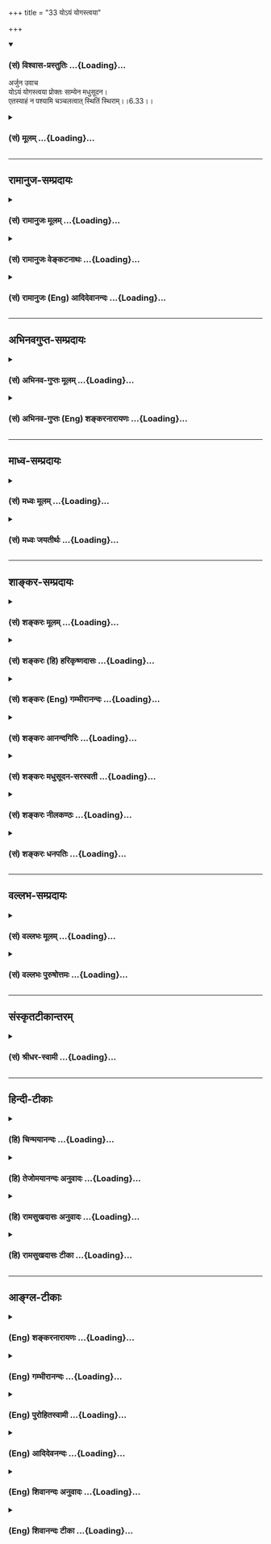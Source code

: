+++
title = "33 योऽयं योगस्त्वया"

+++
<div class="js_include" newlevelforh1="3" title="(सं) विश्वास-प्रस्तुतिः" unfilled url="/purANam/mahAbhAratam/06-bhIShma-parva/02-bhagavad-gItA-parva/saMskRtam/vishvAsa-prastutiH/06_Atma-saMyama-yogaH_a/33_yo-yaM_yogastvayA.md">
<details open><summary><h3>(सं) विश्वास-प्रस्तुतिः ...{Loading}...</h3></summary>

अर्जुन उवाच  
योऽयं योगस्त्वया प्रोक्तः साम्येन मधुसूदन।  
एतस्याहं न पश्यामि चञ्चलत्वात् स्थितिं स्थिराम्।।6.33।।
</details>
</div>
<div class="js_include collapsed" newlevelforh1="3" title="(सं) मूलम्" unfilled url="/purANam/mahAbhAratam/06-bhIShma-parva/02-bhagavad-gItA-parva/saMskRtam/mUlam/06_Atma-saMyama-yogaH_a/33_yo-yaM_yogastvayA.md">
<details><summary><h3>(सं) मूलम् ...{Loading}...</h3></summary>

अर्जुन उवाच  
योऽयं योगस्त्वया प्रोक्तः साम्येन मधुसूदन।  
एतस्याहं न पश्यामि चञ्चलत्वात् स्थितिं स्थिराम्।।6.33।।
</details>
</div>


_________________
## रामानुज-सम्प्रदायः
<div class="js_include collapsed" newlevelforh1="3" title="(सं) रामानुजः मूलम्" unfilled url="/purANam/mahAbhAratam/06-bhIShma-parva/02-bhagavad-gItA-parva/saMskRtam/rAmAnujaH/mUlam/06_Atma-saMyama-yogaH_a/33_yo-yaM_yogastvayA.md">
<details><summary><h3>(सं) रामानुजः मूलम् ...{Loading}...</h3></summary>

।।6.33।। अर्जुन उवाच **यः अयं** देवमनुष्यादिभेदेन जीवेश्वरभेदेन च
अत्यन्तभिन्नतया एतावन्तं कालम् अनुभूतेषु सर्वेषु आत्मसु ज्ञानैकाकारतया
परस्परसाम्येन अकर्मवश्यतया च ईश्वर**साम्येन सर्वत्र** समदर्शनरूपो **योगः
त्वया उक्तः एतस्य** योगस्य **स्थिरां स्थितिं न पश्यामि** मनसः
**चञ्चलत्वात्।**

</details>
</div>
<div class="js_include collapsed" newlevelforh1="3" title="(सं) रामानुजः वेङ्कटनाथः" unfilled url="/purANam/mahAbhAratam/06-bhIShma-parva/02-bhagavad-gItA-parva/saMskRtam/rAmAnujaH/venkaTanAthaH/06_Atma-saMyama-yogaH_a/33_yo-yaM_yogastvayA.md">
<details><summary><h3>(सं) रामानुजः वेङ्कटनाथः ...{Loading}...</h3></summary>

  
  
।।6.33।। एवं ज्ञानैकाकारतया निर्दोषतया ब्रह्मतद्गुणसम्बन्धेनेतरासम्बन्धेन
च साम्यं श्लोकचतुष्टयेनोक्तम् अत्र श्लोकद्वयेन
साम्यानुसन्धानोक्तिस्तृतीयचतुर्थश्लोकाभ्यां तु
दृढतरदृढतमसाम्यानुसन्धानफलपर्बद्वयोक्तिरित्येके। योगाभ्यासविधिश्चतुर्धा
योगी चोक्तः। अथ प्रागुक्तमेव योगसाधनं विशदं ज्ञातुं पुनरर्जुन उवाच
योऽयमिति। देवेत्यारभ्य अनुभूतेष्वित्यन्तमनाद्युपचितसुदृढविपरीतवासनया
साम्यानुसन्धानस्याशक्यत्वप्रदर्शनार्थम्।
परस्परवैषम्यंदेवमनुष्यादिभेदेनेति। जीवेश्वरभेदेन
कर्मवश्यत्वाकर्मवश्यत्वादिभेदेनेत्यर्थः। अत्यन्तभिन्नतयेति नह्यत्र
खण्डमुण्डादिवत् भेदकधर्ममात्रं किन्तु विरुद्धस्वभावत्वमेव हि दृश्यत इति
भावः। एतावन्तं कालमिति। कालाध्वनोरत्यन्तसंयोगे अष्टा.2।3।5
द्वितीया। अकर्मवश्यतया चेश्वरसाम्येनेति चः साम्यद्वयसमुच्चयार्थः।
अकर्मवश्यतया चेश्वरसाम्येन चेति कश्चित्पाठः। तदा पूर्वश्चकार
ईश्वरसाम्येऽपि ज्ञानैकाकारत्वसङ्ग्रहार्थः। द्वितीयस्तु पूर्ववत्।
ज्ञानपुरुषार्थवैषम्ययोः कर्मवैषम्यफलत्वात् अकर्मवश्यतयेत्यनेनैव तयोरपि
निवृत्तिसङ्ग्रहः फलित इति तयोरनुपादानम्। त्वया प्रोक्तः स्वतः सर्वज्ञेन
त्वयैव ह्येतदनुसन्धातुं प्रवक्तुं च शक्यमिति भावःअहं न पश्यामि इति
अनादिभेदानुसन्धानवानजितचित्तश्चाहं न पश्यामीति भावः। स्थिरां स्थितिं
चिरानुवृत्तिमित्यर्थः। मधुसूदन रजस्तमोमयप्रबलविरोधिनिरसनशीलस्त्वमेव
मनोनिग्रहोपायमुपदिशेति भावः। चञ्चलं हि मनः इत्युत्तरवाक्यानुसन्धानेनमनस
इत्यध्याहृतम्। हीति निपातस्य यादवप्रकाशोक्तादचिद्विशेषणार्थत्वादपि
स्फुटमुचितं चात्र हेत्वर्थत्वमाह तथा हीति। हेतुभूतं च चलत्वं
सम्प्रतिपन्नस्थले प्रदर्शनीयम्। अतश्चलस्वभावत्वमत्र चञ्चलशब्दार्थ इति
दर्शयितुंअनवरतेत्यादिकम्। चञ्चलत्वफलमाह पुरुषेणेति। प्रमाथि
प्रमथनशीलम्। प्रमथ्य व्याकुलीकृत्येत्यर्थः। बलवच्छब्दः
प्रमथनक्रियाविशेषणं वा बलवत्त्वात्प्रमाथीति हेतुपरो
वेत्यभिप्रायेणबलात्प्रमथ्येत्युक्तम्। वैपरीत्ये
दार्ढ्यमित्याहदृढमन्यत्रेति। तस्य इति
परामर्शाभिप्रेतमाहस्वाभ्यस्तेति। तद्विपरीताकारेति अनभ्यस्तपूर्व
इत्यर्थः। स्थापयितुं स्थापनार्थम्। दार्ष्टान्तिके मनसि प्रदर्शितस्य
चञ्चलत्वादेः दृष्टान्ते विवक्षितत्त्वप्रदर्शनायप्रतिकूलेत्यादिकमुक्तम्।
मनोनिग्रहोपायदुर्बलत्वज्ञापनाय वायोर्मन्दैर्निग्रहासम्भावनार्थं
चव्यजनादिनेवेत्युक्तम्। एवं दुष्करत्ववचनं न प्रतिक्षेपार्थम्।
किन्तूपायपरिप्रश्नार्थमित्याहमन इति।

</details>
</div>
<div class="js_include collapsed" newlevelforh1="3" title="(सं) रामानुजः (Eng) आदिदेवानन्दः" unfilled url="/purANam/mahAbhAratam/06-bhIShma-parva/02-bhagavad-gItA-parva/saMskRtam/rAmAnujaH/english/AdidevAnandaH/06_Atma-saMyama-yogaH_a/33_yo-yaM_yogastvayA.md">
<details><summary><h3>(सं) रामानुजः (Eng) आदिदेवानन्दः ...{Loading}...</h3></summary>

6.33 Arjuna said This Yoga as explained by you consists in maintaining
eality of vision everywhere, viz., i) among themselves which have been
so far known to be of different kinds such as gods and men, and ii)
between the individual selves and the Supreme, in so far as (a) all the
selves are of the same form of knowledge, and (b) in so far as the
individual self (i.e., the released soul) and the Supreme are alike free
from Karma. I do not see how this Yoga can be steadily established in my
mind, fickle as the mind is.

</details>
</div>


_________________
## अभिनवगुप्त-सम्प्रदायः
<div class="js_include collapsed" newlevelforh1="3" title="(सं) अभिनव-गुप्तः मूलम्" unfilled url="/purANam/mahAbhAratam/06-bhIShma-parva/02-bhagavad-gItA-parva/saMskRtam/abhinava-guptaH/mUlam/06_Atma-saMyama-yogaH_a/33_yo-yaM_yogastvayA.md">
<details><summary><h3>(सं) अभिनव-गुप्तः मूलम् ...{Loading}...</h3></summary>

।।6.33 6.34।। योऽयमिति। चञ्चलमिति। यः अयम् इति
परोक्षप्रत्यक्षवाचकाभ्यामेवं सूच्यते भगवदभिहितानन्तरोपायपरम्परया
स्पुटमपि प्रत्यक्षनिर्दिष्टमपि ब्रह्म मनसः चाञ्चल्यदौरात्म्यात् सुदूरे
वर्तते+++(N. सुदूरीक्रियते)+++ इति परोक्षायमाणम्। प्रमथ्नाति दृष्टादृष्टे
बलवत् शक्तम्। दृढं दुष्टव्यापारात्+++(N द्रष्ट्व्यापारात्)+++ वारयितुम्
अशक्यम्।

</details>
</div>
<div class="js_include collapsed" newlevelforh1="3" title="(सं) अभिनव-गुप्तः (Eng) शङ्करनारायणः" unfilled url="/purANam/mahAbhAratam/06-bhIShma-parva/02-bhagavad-gItA-parva/saMskRtam/abhinava-guptaH/english/shankaranArAyaNaH/06_Atma-saMyama-yogaH_a/33_yo-yaM_yogastvayA.md">
<details><summary><h3>(सं) अभिनव-गुप्तः (Eng) शङ्करनारायणः ...{Loading}...</h3></summary>

6.33 See Comment under 6.34

</details>
</div>


_________________
## माध्व-सम्प्रदायः
<div class="js_include collapsed" newlevelforh1="3" title="(सं) मध्वः मूलम्" unfilled url="/purANam/mahAbhAratam/06-bhIShma-parva/02-bhagavad-gItA-parva/saMskRtam/madhvaH/mUlam/06_Atma-saMyama-yogaH_a/33_yo-yaM_yogastvayA.md">
<details><summary><h3>(सं) मध्वः मूलम् ...{Loading}...</h3></summary>

।।6.33।। एतस्य योगस्य स्थिरां स्थितिं न पश्यामि मनसश्चञ्चलत्वात्।

</details>
</div>
<div class="js_include collapsed" newlevelforh1="3" title="(सं) मध्वः जयतीर्थः" unfilled url="/purANam/mahAbhAratam/06-bhIShma-parva/02-bhagavad-gItA-parva/saMskRtam/madhvaH/jayatIrthaH/06_Atma-saMyama-yogaH_a/33_yo-yaM_yogastvayA.md">
<details><summary><h3>(सं) मध्वः जयतीर्थः ...{Loading}...</h3></summary>

।।6.33।। साम्यस्य योगस्य च प्रकृतत्वात् एतस्येति कस्य परामर्शः इति न
ज्ञायते अतस्तत्प्रदर्शनाय व्यवहितानां पदानामन्वयमाह **एतस्ये**ति। योगस्य
प्राधान्येन साम्यस्य तु तृतीययाऽप्राधान्येन प्रकृतत्वादिति भावः।
चञ्चलत्वादित्यस्यान्यो धर्मी न प्रतीयतेऽतो योग एव सम्बध्यते। तथा च
साध्याविशिष्टतेत्यत आह **मनस** इति। एतच्चोत्तरवाक्यादवगम्यत इति भावः।

</details>
</div>


_________________
## शाङ्कर-सम्प्रदायः
<div class="js_include collapsed" newlevelforh1="3" title="(सं) शङ्करः मूलम्" unfilled url="/purANam/mahAbhAratam/06-bhIShma-parva/02-bhagavad-gItA-parva/saMskRtam/shankaraH/mUlam/06_Atma-saMyama-yogaH_a/33_yo-yaM_yogastvayA.md">
<details><summary><h3>(सं) शङ्करः मूलम् ...{Loading}...</h3></summary>

।।6.33।। **यः अयं योगः त्वया प्रोक्तः साम्येन** समत्वेन हे **मधुसूदन
एतस्य** योगस्य **अहं न पश्यामि** नोपलभे **चञ्चलत्वात्** मनसः। **किम्**
**स्थिराम्** अचलां **स्थितिम्**।। प्रसिद्धमेतत्

</details>
</div>
<div class="js_include collapsed" newlevelforh1="3" title="(सं) शङ्करः (हि) हरिकृष्णदासः" unfilled url="/purANam/mahAbhAratam/06-bhIShma-parva/02-bhagavad-gItA-parva/saMskRtam/shankaraH/hindI/harikRShNadAsaH/06_Atma-saMyama-yogaH_a/33_yo-yaM_yogastvayA.md">
<details><summary><h3>(सं) शङ्करः (हि) हरिकृष्णदासः ...{Loading}...</h3></summary>

।।6.33।। इस उपर्युक्त पूर्णज्ञानरूप योगको कठिनतासे सम्पादन किया जानेयोग्य
समझकर उसकीप्राप्तिके निश्चित उपायको सुननेकी इच्छावाला अर्जुन बोला हे
मधुसूदन आपने जो यह समत्वभावरूप योग कहा है मनकी चञ्चलताके कारण मैं इस
योगकी अचल स्थिति नहीं देखता हैँ यह बात प्रसिद्ध है।

</details>
</div>
<div class="js_include collapsed" newlevelforh1="3" title="(सं) शङ्करः (Eng) गम्भीरानन्दः" unfilled url="/purANam/mahAbhAratam/06-bhIShma-parva/02-bhagavad-gItA-parva/saMskRtam/shankaraH/english/gambhIrAnandaH/06_Atma-saMyama-yogaH_a/33_yo-yaM_yogastvayA.md">
<details><summary><h3>(सं) शङ्करः (Eng) गम्भीरानन्दः ...{Loading}...</h3></summary>

6.33 O Madhusudana, ayam, this; yogah, Yoga; yah proktah, that has been
spoken of; tvaya, by You; samyena, as sameness; na pasyami, I do not
see, I cannot conceive;-what;-etasya, its; sthiram, steady, undisturbed;
sthitim, continuance; cancalatvat, owing to the unsteadiness of the
mind, which is well known.

</details>
</div>
<div class="js_include collapsed" newlevelforh1="3" title="(सं) शङ्करः आनन्दगिरिः" unfilled url="/purANam/mahAbhAratam/06-bhIShma-parva/02-bhagavad-gItA-parva/saMskRtam/shankaraH/AnandagiriH/06_Atma-saMyama-yogaH_a/33_yo-yaM_yogastvayA.md">
<details><summary><h3>(सं) शङ्करः आनन्दगिरिः ...{Loading}...</h3></summary>

।।6.33।। मनश्चञ्चलमस्थिरमित्युपश्रुत्य निर्विशेषे चित्तस्थैर्यं दुःशकमिति
मन्वानस्तदुपायबुभुत्सया पृच्छतीति प्रश्नमुत्थापयति **एतस्येति।**
तत्प्राप्त्युपायं शुश्रूषुरिति संबन्धः। मनसश्चञ्चलत्वेऽपि
तन्निग्रहद्वारा योगस्थैर्यं संपाद्यतामित्याशङ्क्याह **प्रसिद्धमिति।**

</details>
</div>
<div class="js_include collapsed" newlevelforh1="3" title="(सं) शङ्करः मधुसूदन-सरस्वती" unfilled url="/purANam/mahAbhAratam/06-bhIShma-parva/02-bhagavad-gItA-parva/saMskRtam/shankaraH/madhusUdana-sarasvatI/06_Atma-saMyama-yogaH_a/33_yo-yaM_yogastvayA.md">
<details><summary><h3>(सं) शङ्करः मधुसूदन-सरस्वती ...{Loading}...</h3></summary>

।।6.33।। उक्तमर्थमाक्षिपन् अर्जुन उवाच योऽयं सर्वत्र समदृष्टिलक्षणः परमो
योगः साम्येन समत्वेन चित्तगतानां रागद्वेषादीनां विषमदृष्टिहेतूनां
निराकरणेन त्वया सर्वज्ञेनेश्वरेणोक्तः हे मघुसूदन
सर्ववैदिकसंप्रदायप्रवर्तक एतस्य त्वदुक्तस्य सर्वमनोवृत्तिनिरोधलक्षणस्य
योगस्य स्थितिं विद्यमानतां स्थिरां दीर्घकालानुवर्तिनीं न पश्यामि न
संभावयामि अहमस्मद्विधोऽन्यो वा योगाभ्यासनिपुणः। कस्मान्न संभावयसि तत्राह
चञ्चलत्वात् मनस इति शेषः।

</details>
</div>
<div class="js_include collapsed" newlevelforh1="3" title="(सं) शङ्करः नीलकण्ठः" unfilled url="/purANam/mahAbhAratam/06-bhIShma-parva/02-bhagavad-gItA-parva/saMskRtam/shankaraH/nIlakaNThaH/06_Atma-saMyama-yogaH_a/33_yo-yaM_yogastvayA.md">
<details><summary><h3>(सं) शङ्करः नीलकण्ठः ...{Loading}...</h3></summary>

।।6.33।। साम्ययोगमशक्यं मन्वान उपायान्तरबुभुत्सयार्जुन उवाच **योऽयमिति।**
योयं योगस्त्वया साम्येन प्रोक्तोऽहिंसाप्राधान्येन संन्यासपूर्वकतया
वर्णितः हे मधुसूदन तस्य योगस्य सर्ववृत्तिनिरोधरूपस्य स्थिरां स्थितिं न
पश्यामि। मनसश्चञ्चलत्वादिति शेषः।

</details>
</div>
<div class="js_include collapsed" newlevelforh1="3" title="(सं) शङ्करः धनपतिः" unfilled url="/purANam/mahAbhAratam/06-bhIShma-parva/02-bhagavad-gItA-parva/saMskRtam/shankaraH/dhanapatiH/06_Atma-saMyama-yogaH_a/33_yo-yaM_yogastvayA.md">
<details><summary><h3>(सं) शङ्करः धनपतिः ...{Loading}...</h3></summary>

।।6.33।। एतादृशं योगमशक्यं मन्यमानस्तदुपायं ध्रुवं जिज्ञासुरर्जुन उवाच।
योऽयं साम्येन समत्वलक्षणो योगस्त्वया प्रोक्तएतस्य स्थिरां निश्चलां
स्थितिमहं न पश्यामि नोपलमे। चञ्चलत्वान्मनस इति शेषः। मधुसूदनेति संबोधयन्
तमोरजसो सूदनेन मम चित्तं त्वमचञ्चलं संपादयितुं समर्थोऽसीति सूचयति।

</details>
</div>


_________________
## वल्लभ-सम्प्रदायः
<div class="js_include collapsed" newlevelforh1="3" title="(सं) वल्लभः मूलम्" unfilled url="/purANam/mahAbhAratam/06-bhIShma-parva/02-bhagavad-gItA-parva/saMskRtam/vallabhaH/mUlam/06_Atma-saMyama-yogaH_a/33_yo-yaM_yogastvayA.md">
<details><summary><h3>(सं) वल्लभः मूलम् ...{Loading}...</h3></summary>

।।6.33 6.34।। उक्तलक्षणयोगस्यासम्भवं मन्वानोऽर्जुन उवाच द्वाभ्यां योऽयं
योग इति। निरोधः चित्तस्य येन साम्येनोक्तः तदेव दुष्करतरं यतः चञ्चलं मन
इति। हीत्याग्नीध्रसौभरिप्रभृतीनां तथानाशस्य दृष्टत्वात् प्रसिद्धिरुक्ता।
यथाऽऽकाशे दोधूयमानस्य वायोर्घटादिषु निरोधो दुष्करस्तद्वत्।

</details>
</div>
<div class="js_include collapsed" newlevelforh1="3" title="(सं) वल्लभः पुरुषोत्तमः" unfilled url="/purANam/mahAbhAratam/06-bhIShma-parva/02-bhagavad-gItA-parva/saMskRtam/vallabhaH/puruShottamaH/06_Atma-saMyama-yogaH_a/33_yo-yaM_yogastvayA.md">
<details><summary><h3>(सं) वल्लभः पुरुषोत्तमः ...{Loading}...</h3></summary>

  
  
।।6.33।। उक्तभावसिद्ध्यर्थं साधनमर्जुनः पृच्छति अर्जुन उवाचयोयं योग इति।
हे मधुसूदन दुष्टनिराकरणसमर्थ अयं योगस्त्वया साम्येन सुखदुःखसाम्येन
स्वसाम्येन सर्वेषु प्रोक्तः। एतस्य योगस्याऽहं
अभिमानयुक्तत्वान्मनसश्चञ्चलत्वात् स्थितिं स्थिरां निश्चलां न पश्यामि।  
  

</details>
</div>


_________________
## संस्कृतटीकान्तरम्
<div class="js_include collapsed" newlevelforh1="3" title="(सं) श्रीधर-स्वामी" unfilled url="/purANam/mahAbhAratam/06-bhIShma-parva/02-bhagavad-gItA-parva/saMskRtam/shrIdhara-svAmI/06_Atma-saMyama-yogaH_a/33_yo-yaM_yogastvayA.md">
<details><summary><h3>(सं) श्रीधर-स्वामी ...{Loading}...</h3></summary>

।।6.33।। उक्तलक्षणस्य योगस्यासंभवं मन्वानोऽर्जुन उवाच **योऽयमिति।**
साम्येन मनसो लयविक्षेपशून्यतया केवलात्माकारावस्थानेन योऽयं योगस्त्वया
प्रोक्त एतस्य योगस्य स्थिरां दीर्घकालं स्थितिं न पश्यामि।
मनसश्चञ्चलत्वात्।

</details>
</div>


_________________
## हिन्दी-टीकाः
<div class="js_include collapsed" newlevelforh1="3" title="(हि) चिन्मयानन्दः" unfilled url="/purANam/mahAbhAratam/06-bhIShma-parva/02-bhagavad-gItA-parva/hindI/chinmayAnandaH/06_Atma-saMyama-yogaH_a/33_yo-yaM_yogastvayA.md">
<details><summary><h3>(हि) चिन्मयानन्दः ...{Loading}...</h3></summary>

।।6.33।। अत्यन्त व्यावहारिक बुद्धि का आर्य पुरुष होने के नाते अर्जुन
क्रियाशील स्वभाव का था। इसलिए उसे किसी काव्यमय सुन्दरता के पूर्ण दर्शन
में कोई आकर्षण नहीं था। उसमें जीवन की प्यास थी इसलिए ध्यानयोग में उसे
रुचि नहीं थी। अस्तु वह उचित ही प्रश्न पूछता है क्योंकि भगवान् द्वारा अब
तक वर्णित तत्त्वज्ञान उसे अव्यावहारिक सा प्रतीत हो रहा था। इस अध्याय में
श्रीकृष्ण ने सिद्ध किया है कि दुखसंयोगवियोग ही योग है। तत्प्राप्ति का
उपाय मन को विषयों से परावृत्त करके आत्मानुसंधान में प्रवृत्त करना है।
सिद्धांत यह है कि आत्मस्वरूप में मन स्थिर होने पर सत्य के अज्ञान से
उत्पन्न अहंकार और सभी विपरीत धारणाएं समाप्त होकर साधक मुक्त हो जाता
है। योग का लक्ष्य है जीवन की सभी चुनौतियों परिस्थितियों में समत्व भाव को
प्राप्त होना जो प्रशंसनीय तो है परन्तु अर्जुन को प्रतीत होता है कि उसकी
साधन विधि जीवन की वस्तुस्थिति से सर्वथा भिन्न होने के कारण कविकल्पना के
समान अव्यावहारिक है। श्रीकृष्ण द्वारा वर्णित युक्तियों में उसे कोई कड़ी
खोई हुई दिखलाई पड़ती है। वह इस विश्वास के साथ भगवान् से प्रश्न पूछता है
मानो उनके तत्त्वज्ञान के खोखलेपन को वह सबके समक्ष अनावृत्त कर देगा। कुछ
व्यंग के साथ अर्जुन इस समत्व योग की व्यावहारिकता के विषय में सन्देह
प्रगट करता है। वेदान्त के विद्यार्थी का यही लक्षण है कि अन्धविश्वास से
वह किसी की कही हुई बात को स्वीकार नहीं करता। साधकों की शंकाओं का निराकरण
करना गुरु का कर्तव्य है। परन्तु यदि शिष्य को गुरु के उपदेश में कोई कमी
या दोष प्रतीत होता है तो प्रश्न पूछते समय उसे अपने प्रश्न का कारण बताना
भी अनिवार्य होता है। अर्जुन को समत्व योग का अभ्यास दुष्कर दिखाई दिया
जिसका कारण वह बताता है कि मनुष्य मन के चंचल स्वभाव के कारण योग की
चिरस्थायी स्थिति नहीं रह सकती। प्रश्न पूछते समय अर्जुन विशेष सावधानी रखता
है। वह यह नहीं कहता कि मन का समत्व सर्वथा असंभव है किन्तु उसकी यह शंका
है कि वह स्थिति चिरस्थायी नहीं हो सकती। तात्पर्य यह है कि अनेक वर्षों की
साधना के फलस्वरूप आत्मानुभव प्राप्त भी होता है तो भी वह क्षणिक ही होगा।
यद्यपि वह क्षणिक अनुभव भी आत्मा की पूर्णता में हो सकता है तथापि मन के
चंचल स्वभाव के कारण ज्ञानी पुरुष उस अनुभव को स्थायी नहीं बना सकता। अपने
प्रश्न को और अधिक स्पष्ट करने के लिए अर्जुन कहता है

</details>
</div>
<div class="js_include collapsed" newlevelforh1="3" title="(हि) तेजोमयानन्दः अनुवादः" unfilled url="/purANam/mahAbhAratam/06-bhIShma-parva/02-bhagavad-gItA-parva/hindI/tejomayAnandaH/anuvAdaH/06_Atma-saMyama-yogaH_a/33_yo-yaM_yogastvayA.md">
<details><summary><h3>(हि) तेजोमयानन्दः अनुवादः ...{Loading}...</h3></summary>

।।6.33।। अर्जुन ने कहा -- हे मधुसूदन ! जो यह साम्य योग आपने कहा, मैं मन
के चंचल होने से इसकी चिरस्थायी स्थिति को नहीं देखता हूं।।

</details>
</div>
<div class="js_include collapsed" newlevelforh1="3" title="(हि) रामसुखदासः अनुवादः" unfilled url="/purANam/mahAbhAratam/06-bhIShma-parva/02-bhagavad-gItA-parva/hindI/rAmasukhadAsaH/anuvAdaH/06_Atma-saMyama-yogaH_a/33_yo-yaM_yogastvayA.md">
<details><summary><h3>(हि) रामसुखदासः अनुवादः ...{Loading}...</h3></summary>

।।6.33।। अर्जुन बोले -- हे मधुसूदन ! आपने समतापूर्वक जो यह योग कहा है,
मनकी चञ्चलताके कारण मैं इस योगकी स्थिर स्थिति नहीं देखता हूँ।

</details>
</div>
<div class="js_include collapsed" newlevelforh1="3" title="(हि) रामसुखदासः टीका" unfilled url="/purANam/mahAbhAratam/06-bhIShma-parva/02-bhagavad-gItA-parva/hindI/rAmasukhadAsaH/TIkA/06_Atma-saMyama-yogaH_a/33_yo-yaM_yogastvayA.md">
<details><summary><h3>(हि) रामसुखदासः टीका ...{Loading}...</h3></summary>

।।6.33।।***व्याख्या--***\[मनुष्यके कल्याणके लिये भगवान्ने गीतामें खास
बात बतायी कि सांसारिक पदार्थोंकी प्राप्ति-अप्राप्तिको लेकर चित्तमें समता
रहनी चाहिये। इस समतासे मनुष्यका कल्याण होता है। अर्जुन पापोंसे डरते थे
तो उनके लिये भगवान्ने कहा कि 'जय-पराजय, लाभ-हानि और सुख-दुःखको समान
समझकर तुम युद्ध करो, फिर तुम्हारेको पाप नहीं लगेगा' (गीता 2। 38)। जैसे
दुनियामें बहुत-से पाप होते रहते हैं, पर वे पाप हमें नहीं लगते; क्योंकि
उन पापोंमें हमारी विषम-बुद्धि नहीं होती, प्रत्युत समबुद्धि रहती है। ऐसे
ही समबुद्धिपूर्वक सांसारिक काम करनेसे कर्मोंसे बन्धन नहीं होता। इसी
भावसे भगवान्ने इस अध्यायके आरम्भमें कहा है कि जो कर्मफलका आश्रय न लेकर
कर्तव्य-कर्म करता है, वही संन्यासी और योगी है। इसी कर्म-फलत्यागकी सिद्धि
भगवान्ने 'समता' बतायी (6। 9)। इस समताकी प्राप्तिके लिये भगवान्ने दसवें
श्लोकसे बत्तीसवें श्लोकतक ध्यानयोगका वर्णन किया। इसी ध्यानयोगके वर्णनका
लक्ष्य करके अर्जुन यहाँ अपनी मान्यता प्रकट करते हैं। \]

</details>
</div>


_________________
## आङ्ग्ल-टीकाः
<div class="js_include collapsed" newlevelforh1="3" title="(Eng) शङ्करनारायणः" unfilled url="/purANam/mahAbhAratam/06-bhIShma-parva/02-bhagavad-gItA-parva/english/shankaranArAyaNaH/06_Atma-saMyama-yogaH_a/33_yo-yaM_yogastvayA.md">
<details><summary><h3>(Eng) शङ्करनारायणः ...{Loading}...</h3></summary>

6.33. Arjuna said This Yoga of eal-mindedness which has been spoken of
by You, O slayer of Mandhu, I do not find \[any\] proper foundation for
it, because of the unsteadiness of the mind.

</details>
</div>
<div class="js_include collapsed" newlevelforh1="3" title="(Eng) गम्भीरानन्दः" unfilled url="/purANam/mahAbhAratam/06-bhIShma-parva/02-bhagavad-gItA-parva/english/gambhIrAnandaH/06_Atma-saMyama-yogaH_a/33_yo-yaM_yogastvayA.md">
<details><summary><h3>(Eng) गम्भीरानन्दः ...{Loading}...</h3></summary>

6.33 Arjuna said O Madhusudana (Krsna), this Yoga that has been spoken
of by You as sameness, I do not see its steady continuance, owing to the
restlessness (of the mind).

</details>
</div>
<div class="js_include collapsed" newlevelforh1="3" title="(Eng) पुरोहितस्वामी" unfilled url="/purANam/mahAbhAratam/06-bhIShma-parva/02-bhagavad-gItA-parva/english/purohitasvAmI/06_Atma-saMyama-yogaH_a/33_yo-yaM_yogastvayA.md">
<details><summary><h3>(Eng) पुरोहितस्वामी ...{Loading}...</h3></summary>

6.33 Arjuna said: I do not see how I can attain this state of equanimity
which Thou has revealed, owing to the restlessness of my mind.

</details>
</div>
<div class="js_include collapsed" newlevelforh1="3" title="(Eng) आदिदेवनन्दः" unfilled url="/purANam/mahAbhAratam/06-bhIShma-parva/02-bhagavad-gItA-parva/english/AdidevanandaH/06_Atma-saMyama-yogaH_a/33_yo-yaM_yogastvayA.md">
<details><summary><h3>(Eng) आदिदेवनन्दः ...{Loading}...</h3></summary>

6.33 Arjuna said This Yoga of eality, which has been declared by You, O
Krsna, I do not see that it can be steady because of the fickleness of
the mind.

</details>
</div>
<div class="js_include collapsed" newlevelforh1="3" title="(Eng) शिवानन्दः अनुवादः" unfilled url="/purANam/mahAbhAratam/06-bhIShma-parva/02-bhagavad-gItA-parva/english/shivAnandaH/anuvAdaH/06_Atma-saMyama-yogaH_a/33_yo-yaM_yogastvayA.md">
<details><summary><h3>(Eng) शिवानन्दः अनुवादः ...{Loading}...</h3></summary>

6.33 Arjuna said This Yoga of eanimity taught by Thee, O Krishna, I do
not see its steady continuance, because of the restlessness (of the
mind).

</details>
</div>
<div class="js_include collapsed" newlevelforh1="3" title="(Eng) शिवानन्दः टीका" unfilled url="/purANam/mahAbhAratam/06-bhIShma-parva/02-bhagavad-gItA-parva/english/shivAnandaH/TIkA/06_Atma-saMyama-yogaH_a/33_yo-yaM_yogastvayA.md">
<details><summary><h3>(Eng) शिवानन्दः टीका ...{Loading}...</h3></summary>

6.33 यः which; अयम् this; योगः Yoga; त्वया by Thee; प्रोक्तः taught;
साम्येन by eanimity; मधुसूदन O slayer of Madhu; एतस्य its; अहम् I; न
not; पश्यामि see; चञ्चलत्वात् from restlessness; स्थितिम् continuance;
स्थिराम् steady.Commentary As the mind is restless; impetuous and
unsteady I find it difficult to practise this Yoga of eanimity declared
by Thee. O my Lord; I cannot have steady concentration of the mind; as
it wanders here and there in the twinkling of an eye.

</details>
</div>
